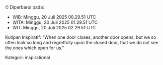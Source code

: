 ⏰ Diperbarui pada:
- WIB: Minggu, 20 Juli 2025 00.29.51 UTC
- WITA: Minggu, 20 Juli 2025 01.29.51 UTC
- WIT: Minggu, 20 Juli 2025 02.29.51 UTC

Kutipan Inspiratif:
"When one door closes, another door opens; but we so often look so long and regretfully upon the closed door, that we do not see the ones which open for us."


Kategori: inspirational

